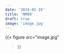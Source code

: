 ```yaml
---
date: '2024-02-19'
title: 'NM80'
draft: true
image: 'image.jpg'
---
```


{{< figure
  src="image.jpg"
>}}

